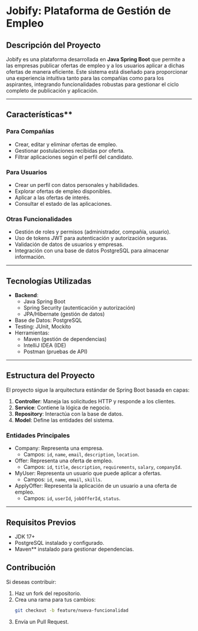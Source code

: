 # Jobify: Plataforma de Gestión de Empleo

## Descripción del Proyecto
Jobify es una plataforma desarrollada en **Java Spring Boot** que permite a las empresas publicar ofertas de empleo y a los usuarios aplicar a dichas ofertas de manera eficiente. Este sistema está diseñado para proporcionar una experiencia intuitiva tanto para las compañías como para los aspirantes, integrando funcionalidades robustas para gestionar el ciclo completo de publicación y aplicación.

---

## Características**
### Para Compañías
- Crear, editar y eliminar ofertas de empleo.
- Gestionar postulaciones recibidas por oferta.
- Filtrar aplicaciones según el perfil del candidato.

### Para Usuarios
- Crear un perfil con datos personales y habilidades.
- Explorar ofertas de empleo disponibles.
- Aplicar a las ofertas de interés.
- Consultar el estado de las aplicaciones.

### Otras Funcionalidades
- Gestión de roles y permisos (administrador, compañía, usuario).
- Uso de tokens JWT para autenticación y autorización seguras.
- Validación de datos de usuarios y empresas.
- Integración con una base de datos PostgreSQL para almacenar información.

---

## Tecnologías Utilizadas
- **Backend**:
  - Java Spring Boot
  - Spring Security (autenticación y autorización)
  - JPA/Hibernate (gestión de datos)
- Base de Datos: PostgreSQL
- Testing: JUnit, Mockito
- Herramientas:
  - Maven (gestión de dependencias)
  - IntelliJ IDEA (IDE)
  - Postman (pruebas de API)

---

## **Estructura del Proyecto**
El proyecto sigue la arquitectura estándar de Spring Boot basada en capas:
1. **Controller**: Maneja las solicitudes HTTP y responde a los clientes.
2. **Service**: Contiene la lógica de negocio.
3. **Repository**: Interactúa con la base de datos.
4. **Model**: Define las entidades del sistema.

### Entidades Principales
- Company: Representa una empresa.
  - Campos: `id`, `name`, `email`, `description`, `location`.
- Offer: Representa una oferta de empleo.
  - Campos: `id`, `title`, `description`, `requirements`, `salary`, `companyId`.
- MyUser: Representa un usuario que puede aplicar a ofertas.
  - Campos: `id`, `name`, `email`, `skills`.
- ApplyOffer: Representa la aplicación de un usuario a una oferta de empleo.
  - Campos: `id`, `userId`, `jobOfferId`, `status`.

---

## **Requisitos Previos**
- JDK 17+
- PostgreSQL instalado y configurado.
- Maven** instalado para gestionar dependencias.



## Contribución
Si deseas contribuir:
1. Haz un fork del repositorio.
2. Crea una rama para tus cambios:
   ```bash
   git checkout -b feature/nueva-funcionalidad
   ```
3. Envía un Pull Request.
